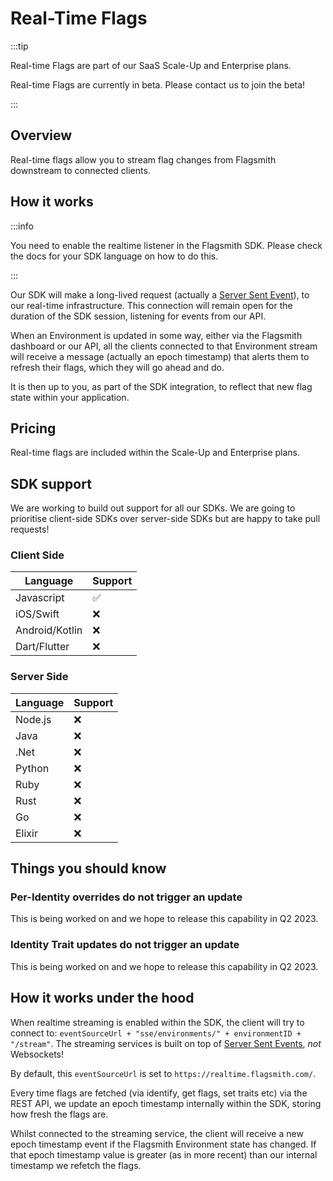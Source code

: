 # Real-Time Flags

:::tip

Real-time Flags are part of our SaaS Scale-Up and Enterprise plans.

Real-time Flags are currently in beta. Please contact us to join the beta!

:::

## Overview

Real-time flags allow you to stream flag changes from Flagsmith downstream to connected clients.

## How it works

:::info

You need to enable the realtime listener in the Flagsmith SDK. Please check the docs for your SDK language on how to do
this.

:::

Our SDK will make a long-lived request (actually a
[Server Sent Event](https://developer.mozilla.org/en-US/docs/Web/API/Server-sent_events/Using_server-sent_events)), to
our real-time infrastructure. This connection will remain open for the duration of the SDK session, listening for events
from our API.

When an Environment is updated in some way, either via the Flagsmith dashboard or our API, all the clients connected to
that Environment stream will receive a message (actually an epoch timestamp) that alerts them to refresh their flags,
which they will go ahead and do.

It is then up to you, as part of the SDK integration, to reflect that new flag state within your application.

## Pricing

Real-time flags are included within the Scale-Up and Enterprise plans.

## SDK support

We are working to build out support for all our SDKs. We are going to prioritise client-side SDKs over server-side SDKs
but are happy to take pull requests!

### Client Side

| Language       | Support |
| -------------- | ------- |
| Javascript     | ✅      |
| iOS/Swift      | ❌      |
| Android/Kotlin | ❌      |
| Dart/Flutter   | ❌      |

### Server Side

| Language | Support |
| -------- | ------- |
| Node.js  | ❌      |
| Java     | ❌      |
| .Net     | ❌      |
| Python   | ❌      |
| Ruby     | ❌      |
| Rust     | ❌      |
| Go       | ❌      |
| Elixir   | ❌      |

## Things you should know

### Per-Identity overrides do not trigger an update

This is being worked on and we hope to release this capability in Q2 2023.

### Identity Trait updates do not trigger an update

This is being worked on and we hope to release this capability in Q2 2023.

## How it works under the hood

When realtime streaming is enabled within the SDK, the client will try to connect to:
`eventSourceUrl + "sse/environments/" + environmentID + "/stream"`. The streaming services is built on top of
[Server Sent Events](https://developer.mozilla.org/en-US/docs/Web/API/Server-sent_events), _not_ Websockets!

By default, this `eventSourceUrl` is set to `https://realtime.flagsmith.com/`.

Every time flags are fetched (via identify, get flags, set traits etc) via the REST API, we update an epoch timestamp
internally within the SDK, storing how fresh the flags are.

Whilst connected to the streaming service, the client will receive a new epoch timestamp event if the Flagsmith
Environment state has changed. If that epoch timestamp value is greater (as in more recent) than our internal timestamp
we refetch the flags.
